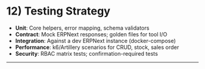 # 12) Testing Strategy

- **Unit**: Core helpers, error mapping, schema validators
- **Contract**: Mock ERPNext responses; golden files for tool I/O
- **Integration**: Against a dev ERPNext instance (docker-compose)
- **Performance**: k6/Artillery scenarios for CRUD, stock, sales order
- **Security**: RBAC matrix tests; confirmation-required tests

---
